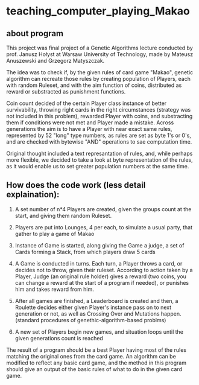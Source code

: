 # teaching_computer_playing_Makao

## about program

This project was final project of a Genetic Algorithms lecture conducted by prof. Janusz Hołyst at Warsaw University of Technology, made by Mateusz Anuszewski and Grzegorz Matyszczak.

The idea was to check if, by the given rules of card game "Makao", genetic algorithm can recreate those rules by creating population of Players, each with random Ruleset, and with the aim function of coins, distributed as reward or substracted as punishment functions.

Coin count decided of the certain Player class instance of better survivability, throwing right cards in the right circumstances (strategy was not included in this problem), rewarded Player with coins, and substracting them if conditions were not met and Player made a mistake. Across generations the aim is to have a Player with near exact same rules, represented by 52 "long" type numbers, as rules are set as byte 1's or 0's, and are checked with bytewise "AND" operations to sae computation time.

Original thought included a text represantation of rules, and, while perhaps more flexible, we decided to take a look at byte representation of the rules, as it would enable us to set greater population numbers at the same time.

## How does the code work (less detail explaination):

1. A set number of n*4 Players are created, given the groups count at the start, and giving them random Ruleset.

2. Players are put into Lounges, 4 per each, to simulate a usual party, that gather to play a game of Makao

3. Instance of Game is started, along giving the Game a judge, a set of Cards forming a Stack, from which players draw 5 cards

4. A Game is conducted in turns. Each turn, a Player throws a card, or decides not to throw, given their ruleset. According to action taken by a Player, Judge (an original rule holder) gives a reward (two coins, you can change a reward at the start of a program if needed), or punishes him and takes reward from him.

5. After all games are finished, a Leaderboard is created and then, a Roulette decides either given Player's instance pass on to next generation or not, as well as Crossing Over and Mutations happen. (standard procedures of genethic-algorithm-based problms)

6. A new set of Players begin new games, and situation loops until the given generations count is reached


The result of a program should be a best Player having most of the rules matching the original ones from the card game. An algorithm can be modified to reflect any basic card game, and the method in this program should give an output of the basic rules of what to do in the given card game.
